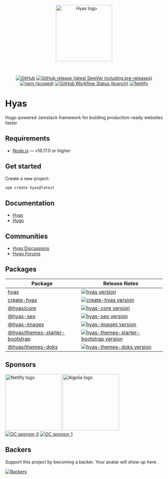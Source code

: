 <p align="center">
  <a href="https://gethyas.com/">
    <img alt="Hyas logo" src="https://gethyas.com/favicon.svg" width="180">
  </a>
</p>
<br>
<p align="center">
  <a href="https://github.com/h-enk/hyas/blob/master/LICENSE"><img src="https://img.shields.io/github/license/h-enk/hyas?style=flat-square" alt="GitHub"></a>
  <a href="https://github.com/h-enk/hyas/releases/latest"><img src="https://img.shields.io/github/v/release/h-enk/hyas?include_prereleases&style=flat-square"alt="GitHub release (latest SemVer including pre-releases)"></a>
  <a href="https://www.npmjs.com/package/hyas"><img src="https://img.shields.io/npm/v/hyas?style=flat-square" alt="npm (scoped)"></a>
  <a href="https://github.com/h-enk/hyas/actions?query=workflow%3A%22Hyas+CI%22"><img src="https://img.shields.io/github/workflow/status/h-enk/hyas/Hyas%20CI/master?style=flat-square" alt="GitHub Workflow Status (branch)"></a>
  <a href="https://app.netlify.com/sites/hyas/deploys"><img src="https://img.shields.io/netlify/895a161c-86be-48a2-8c57-a8c5d68cd1a4?style=flat-square" alt="Netlify"></a>
</p>

# Hyas

Hugo-powered Jamstack framework for building production-ready websites faster

## Requirements

- [Node.js](https://nodejs.org/) — v16.17.0 or higher

## Get started

Create a new project:

```bash
npm create hyas@latest
```

## Documentation

- [Hyas](https://gethyas.com/)
- [Hugo](https://gohugo.io/documentation/)

## Communities

- [Hyas Discussions](https://github.com/h-enk/hyas/discussions)
- [Hugo Forums](https://discourse.gohugo.io/)

## Packages

| Package | Release Notes |
| --- | --- |
| [hyas](https://github.com/h-enk/hyas) | [![hyas version](https://img.shields.io/npm/v/hyas.svg?label=%20)](https://github.com/h-enk/hyas/releases/latest)|
| [create-hyas](https://github.com/gethyas/create-hyas) | [![create-hyas version](https://img.shields.io/npm/v/create-hyas.svg?label=%20)](https://github.com/gethyas/create-hyas/releases/latest) |
| [@hyas/core](https://github.com/h-enk/hyas-core) | [![hyas-core version](https://img.shields.io/npm/v/@hyas/core.svg?label=%20)](https://github.com/h-enk/hyas-core/releases/latest) |
| [@hyas-seo](https://github.com/h-enk/hyas-seo) | [![hyas-seo version](https://img.shields.io/npm/v/@hyas/seo.svg?label=%20)](https://github.com/h-enk/hyas-seo/releases/latest) |
| [@hyas-images](https://github.com/h-enk/hyas-images) | [![hyas-images version](https://img.shields.io/npm/v/@hyas/images.svg?label=%20)](https://github.com/h-enk/hyas-images/releases/latest) |
| [@hyas/themes-starter-bootstrap](https://github.com/h-enk/hyas-themes-starter-bootstrap) | [![hyas-themes-starter-bootstrap version](https://img.shields.io/npm/v/@hyas/themes-starter-bootstrap.svg?label=%20)](https://github.com/h-enk/hyas-themes-starter-bootstrap/releases/latest) |
| [@hyas/themes-doks](https://github.com/h-enk/hyas-themes-doks) | [![hyas-themes-doks version](https://img.shields.io/npm/v/@hyas/themes-doks.svg?label=%20)](https://github.com/h-enk/hyas-themes-doks/releases/latest) |

## Sponsors

<a href="https://www.netlify.com/"><img alt="Netlify logo" src="https://gethyas.com/images/sponsors/netlify.svg" width="180"></a>
<a href="https://www.algolia.com/"><img alt="Algolia logo" src="https://gethyas.com/images/sponsors/algolia.svg" width="180"></a>
<br>
[![OC sponsor 0](https://opencollective.com/hyas/tiers/sponsor/0/avatar.svg)](https://opencollective.com/hyas/tiers/sponsor/0/website)
[![OC sponsor 1](https://opencollective.com/hyas/tiers/sponsor/1/avatar.svg)](https://opencollective.com/hyas/tiers/sponsor/1/website)

## Backers

Support this project by becoming a backer. Your avatar will show up here.

[![Backers](https://opencollective.com/hyas/tiers/backer.svg)](https://opencollective.com/hyas)
